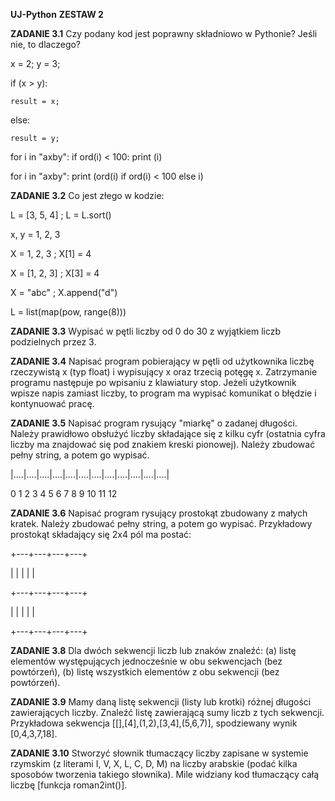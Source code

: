 **UJ-Python**
**ZESTAW 2**


**ZADANIE 3.1**
Czy podany kod jest poprawny składniowo w Pythonie? Jeśli nie, to dlaczego?


x = 2; y = 3;

if (x > y):

    result = x;
    
else:

    result = y;
    
for i in "axby": if ord(i) < 100: print (i)

for i in "axby": print (ord(i) if ord(i) < 100 else i)



**ZADANIE 3.2**
Co jest złego w kodzie:

L = [3, 5, 4] ; L = L.sort()

x, y = 1, 2, 3

X = 1, 2, 3 ; X[1] = 4

X = [1, 2, 3] ; X[3] = 4

X = "abc" ; X.append("d")

L = list(map(pow, range(8)))



**ZADANIE 3.3**
Wypisać w pętli liczby od 0 do 30 z wyjątkiem liczb podzielnych przez 3.



**ZADANIE 3.4**
Napisać program pobierający w pętli od użytkownika liczbę rzeczywistą x (typ float) i wypisujący x oraz trzecią potęgę x. Zatrzymanie programu następuje po wpisaniu z klawiatury stop. Jeżeli użytkownik wpisze napis zamiast liczby, to program ma wypisać komunikat o błędzie i kontynuować pracę.



**ZADANIE 3.5**
Napisać program rysujący "miarkę" o zadanej długości. Należy prawidłowo obsłużyć liczby składające się z kilku cyfr (ostatnia cyfra liczby ma znajdować się pod znakiem kreski pionowej). Należy zbudować pełny string, a potem go wypisać.

|....|....|....|....|....|....|....|....|....|....|....|....|

0    1    2    3    4    5    6    7    8    9   10   11   12


**ZADANIE 3.6**
Napisać program rysujący prostokąt zbudowany z małych kratek. Należy zbudować pełny string, a potem go wypisać. Przykładowy prostokąt składający się 2x4 pól ma postać:

+---+---+---+---+

|   |   |   |   |

+---+---+---+---+

|   |   |   |   | 

+---+---+---+---+




**ZADANIE 3.8**
Dla dwóch sekwencji liczb lub znaków znaleźć: (a) listę elementów występujących jednocześnie w obu sekwencjach (bez powtórzeń), (b) listę wszystkich elementów z obu sekwencji (bez powtórzeń).



**ZADANIE 3.9**
Mamy daną listę sekwencji (listy lub krotki) różnej długości zawierających liczby. Znaleźć listę zawierającą sumy liczb z tych sekwencji. Przykładowa sekwencja [[],[4],(1,2),[3,4],(5,6,7)], spodziewany wynik [0,4,3,7,18].



**ZADANIE 3.10**
Stworzyć słownik tłumaczący liczby zapisane w systemie rzymskim (z literami I, V, X, L, C, D, M) na liczby arabskie (podać kilka sposobów tworzenia takiego słownika). Mile widziany kod tłumaczący całą liczbę [funkcja roman2int()].
